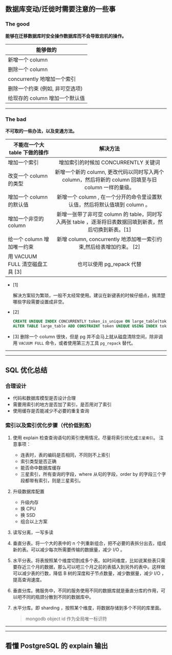 
## 数据库变动/迁徙时需要注意的一些事

### The good

**能够在迁移数据库时安全操作数据库而不会导致宕机的操作。**

| 能够做的 |
| ----------- |
| 新增一个 column |
| 删除一个 column |
| concurrently 地增加一个索引 |
| 删除一个约束 (例如, 非可空选项) |
| 给现存的 column 增加一个默认值 |

---

### The bad

**不可取的一些办法，以及变通方法。**

| 不能在一个大 table 下做的操作         |    解决方法     |
| ------------------------------------- | :-------------: |
| 增加一个索引                          |  增加索引的时候加 CONCURRENTLY 关键词 | 
| 改变一个 column 的类型                |  新增一个新的 column, 更改代码以同时写入两个 column，然后将新的 column 回填至与旧 column 一样的量级。|
| 增加一个 column 的默认值              |  新增一个 column , 在一个分开的命令里设置默认值，然后将默认值填到 column 。 |
| 增加一个非空的 column                 |  新增一张带了非可空 column 的 table，同时写入两张 table ，逐渐将旧表数据回填到新表，然后切换到新表。[1] |
| 给一个 column 增加唯一约束            |  新增 column, concurrently 地添加唯一索引约束,然后给表增加约束。 [2] |
| 用 VACUUM FULL 清空磁盘工具 [3]           |  也可以使用 pg\_repack 代替 |


* [1] 

  解决方案较为繁琐，一般不太经常使用。建议在新键表的时候仔细点，搞清楚哪些字段需要设置成非空。

* [2] 
  ``` sql
  CREATE UNIQUE INDEX CONCURRENTLY token_is_unique ON large_table(token); 
  ALTER TABLE large_table ADD CONSTRAINT token UNIQUE USING INDEX token_is_unique;
  ```

* [3]
  删除一个 column 很快，但是 pg 并不会马上就从磁盘清除空间，除非调用 `VACUUM FULL` 命令，或者使用第三方工具 `pg_repack` 替代。


---
---

## SQL 优化总结

### 合理设计

* 代码和数据库模型是否设计合理
* 需要用索引的地方是否加了索引，是否用对了索引
* 使用缓存是否能减少不必要的重复查询

### 索引以及索引优化步骤（代价低到高）

  1. 使用 explain 检查查询语句的索引使用情况，尽量将索引优化成`三星索引`。
     注意事项：
       * 连表时，表的编码是否相同，不同则不上索引
       * 索引类型是否正确
       * 能否命中数据库缓存
       * 三星索引，所有查询的字段，where 从句的字段，order by 的字段三个字段都带有索引，则是三星索引。

  2. 升级数据库配置
     * 升级内存
     * 换 CPU 
     * 换 SSD
     * 组合以上方案

  3. 读写分离，一写多读

  4. 垂直分表。将一个大的表中的 n 个列重新组合，把不必要的表拆分出去，组成新的表。可以减少每次所需要传输的数据量，减少 I/O 。

  5. 水平分表。将表按照某个维度切割成多个表。如时间维度，比如说某些表只需要存近三个月的数据，那么可以吧三个月之前的表插入到另外的表中。这样做可以减少表的行数，降低 B 树的深度和子节点数量，减少数据量，减少 I/O ，提高查询速度。

  6. 垂直分库。微服务中，不同的服务使用不同的数据库就是垂直分库的作用，可以吧不同的瓶颈分散到不同的数据库中。

  7. 水平分库。即 sharding ，按照某个维度，将数据存储到多个不同的库里面。
     > mongodb object id 作为全局唯一标识符


---
---

## 看懂 PostgreSQL 的 explain 输出


